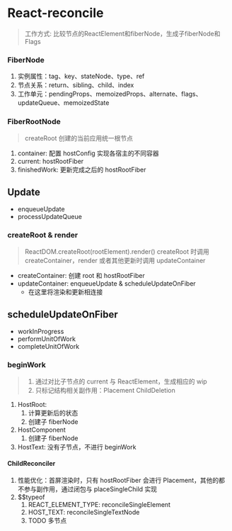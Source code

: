 # React-reconcile

> 工作方式: 比较节点的ReactElement和fiberNode，生成子fiberNode和Flags

### FiberNode
1. 实例属性：tag、key、stateNode、type、ref
2. 节点关系：return、sibling、child、index
3. 工作单元：pendingProps、memoizedProps、alternate、flags、updateQueue、memoizedState

### FiberRootNode
> createRoot 创建的当前应用统一根节点
1. container: 配置 hostConfig 实现各宿主的不同容器
2. current: hostRootFiber
3. finishedWork: 更新完成之后的 hostRootFiber

## Update
- enqueueUpdate
- processUpdateQueue

### createRoot & render
> ReactDOM.createRoot(rootElement).render(<App />)
> createRoot 时调用 createContainer，render 或者其他更新时调用 updateContainer
- createContainer: 创建 root 和 hostRootFiber
- updateContainer: enqueueUpdate & scheduleUpdateOnFiber
  - 在这里将渲染和更新相连接

## scheduleUpdateOnFiber
- workInProgress
- performUnitOfWork
- completeUnitOfWork

### beginWork
> 1. 通过对比子节点的 current 与 ReactElement，生成相应的 wip
> 2. 只标记结构相关副作用：Placement ChildDeletion
1. HostRoot:
   1. 计算更新后的状态
   2. 创建子 fiberNode
2. HostComponent
   1. 创建子 fiberNode
3. HostText: 没有子节点，不进行 beginWork

#### ChildReconciler
1. 性能优化：首屏渲染时，只有 hostRootFiber 会进行 Placement，其他的都不参与副作用，通过闭包与 placeSingleChild 实现
2. $$typeof
   1. REACT_ELEMENT_TYPE: reconcileSingleElement
   2. HOST_TEXT: reconcileSingleTextNode
   3. TODO 多节点

